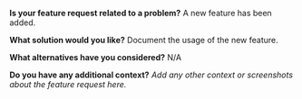 **Is your feature request related to a problem?**
A new feature has been added.

**What solution would you like?**
Document the usage of the new feature.

**What alternatives have you considered?**
N/A

**Do you have any additional context?**
_Add any other context or screenshots about the feature request here._